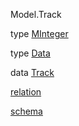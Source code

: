 Model.Track

type [MInteger](Model-Track.html#t:MInteger)

type [Data](Model-Track.html#t:Data)

data [Track](Model-Track.html#t:Track)

[relation](Model-Track.html#v:relation)

[schema](Model-Track.html#v:schema)
